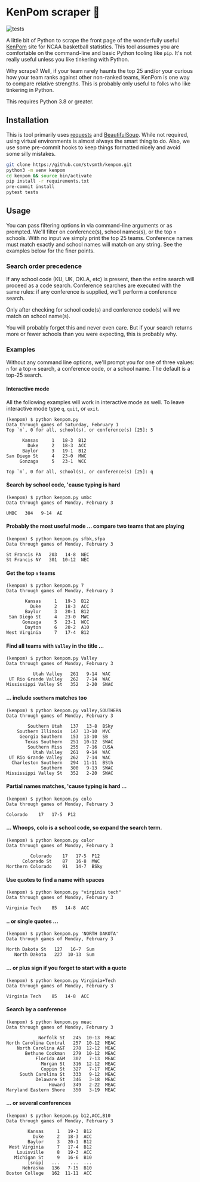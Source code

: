 # KenPom scraper 🏀

![tests](https://github.com/stvsmth/kenpom/workflows/tests/badge.svg)

A little bit of Python to scrape the front page of the wonderfully useful
[KenPom](https://kenpom.com) site for NCAA basketball statistics. This tool assumes
you are comfortable on the command-line and basic Python tooling like `pip`. It's
not really useful unless you like tinkering with Python.

Why scrape? Well, if your team rarely haunts the top 25 and/or your curious how your
team ranks against other non-ranked teams, KenPom is one way to compare relative
strengths. This is probably only useful to folks who like tinkering in Python.

This requires Python 3.8 or greater.

## Installation

This is tool primarily uses [requests](https://requests.readthedocs.io/en/master/)
and [BeautifulSoup](https://www.crummy.com/software/BeautifulSoup/bs4/doc/). While not
required, using virtual environments is almost always the smart thing to do. Also, we
use some pre-commit hooks to keep things formatted nicely and avoid some silly mistakes.

```bash
git clone https://github.com/stvsmth/kenpom.git
python3 -m venv kenpom
cd kenpom && source bin/activate
pip install -r requirements.txt
pre-commit install
pytest tests
```

## Usage

You can pass filtering options in via command-line arguments or as prompted. We'll
filter on conference(s), school names(s), or the top `n` schools. With no input we
simply print the top 25 teams. Conference names must match exactly and school names
will match on any string. See the examples below for the finer points.

### Search order precedence
If any school code (KU, UK, OKLA, etc) is present, then the entire search will
proceed as a code search. Conference searches are executed with the same rules: if any
conference is supplied, we'll perform a conference search.

Only after checking for school code(s) and conference code(s) will we match on school
name(s).

You will probably forget this and never even care. But if your search returns more or
fewer schools than you were expecting, this is probably why.

### Examples

Without any command line options, we'll prompt you for one of three values: `n` for
a top-`n` search, a conference code, or a school name. The default is a top-25 search.

#### Interactive mode

All the following examples will work in interactive mode as well. To leave interactive
mode type `q`, `quit`, or `exit`.

    (kenpom) $ python kenpom.py
    Data through games of Saturday, February 1
    Top `n`, 0 for all, school(s), or conference(s) [25]: 5

          Kansas     1   18-3  B12
            Duke     2   18-3  ACC
          Baylor     3   19-1  B12
    San Diego St     4   23-0  MWC
         Gonzaga     5   23-1  WCC

    Top `n`, 0 for all, school(s), or conference(s) [25]: q

[//]: # (Edit doc-gen.txt rather than the following content)
#### Search by school code, 'cause typing is hard
    (kenpom) $ python kenpom.py umbc
    Data through games of Monday, February 3

    UMBC   304   9-14  AE

[//]: # (Edit doc-gen.txt rather than the following content)
#### Probably the most useful mode ... compare two teams that are playing
    (kenpom) $ python kenpom.py sfbk,sfpa
    Data through games of Monday, February 3

    St Francis PA   203   14-8  NEC
    St Francis NY   301  10-12  NEC

[//]: # (Edit doc-gen.txt rather than the following content)
#### Get the top `n` teams
    (kenpom) $ python kenpom.py 7
    Data through games of Monday, February 3

           Kansas     1   19-3  B12
             Duke     2   18-3  ACC
           Baylor     3   20-1  B12
     San Diego St     4   23-0  MWC
          Gonzaga     5   23-1  WCC
           Dayton     6   20-2  A10
    West Virginia     7   17-4  B12

[//]: # (Edit doc-gen.txt rather than the following content)
#### Find all teams with `Valley` in the title ...
    (kenpom) $ python kenpom.py Valley
    Data through games of Monday, February 3

              Utah Valley   261   9-14  WAC
     UT Rio Grande Valley   262   7-14  WAC
    Mississippi Valley St   352   2-20  SWAC

[//]: # (Edit doc-gen.txt rather than the following content)
#### ... include `southern` matches too
    (kenpom) $ python kenpom.py valley,SOUTHERN
    Data through games of Monday, February 3

            Southern Utah   137   13-8  BSky
        Southern Illinois   147  13-10  MVC
         Georgia Southern   153  13-10  SB
           Texas Southern   251  10-12  SWAC
            Southern Miss   255   7-16  CUSA
              Utah Valley   261   9-14  WAC
     UT Rio Grande Valley   262   7-14  WAC
      Charleston Southern   294  11-11  BSth
                 Southern   300   9-13  SWAC
    Mississippi Valley St   352   2-20  SWAC

[//]: # (Edit doc-gen.txt rather than the following content)
#### Partial names matches, 'cause typing is hard ...
    (kenpom) $ python kenpom.py colo
    Data through games of Monday, February 3

    Colorado    17   17-5  P12

[//]: # (Edit doc-gen.txt rather than the following content)
#### ... Whoops, colo is a school code, so expand the search term.
    (kenpom) $ python kenpom.py color
    Data through games of Monday, February 3

             Colorado    17   17-5  P12
          Colorado St    87   16-8  MWC
    Northern Colorado    91   14-7  BSky

[//]: # (Edit doc-gen.txt rather than the following content)
#### Use quotes to find a name with spaces
    (kenpom) $ python kenpom.py "virginia tech"
    Data through games of Monday, February 3

    Virginia Tech    85   14-8  ACC

[//]: # (Edit doc-gen.txt rather than the following content)
#### .. or single quotes ...
    (kenpom) $ python kenpom.py 'NORTH DAKOTA'
    Data through games of Monday, February 3

    North Dakota St   127   16-7  Sum
       North Dakota   227  10-13  Sum

[//]: # (Edit doc-gen.txt rather than the following content)
#### ... or plus sign if you forget to start with a quote
    (kenpom) $ python kenpom.py Virginia+Tech
    Data through games of Monday, February 3

    Virginia Tech    85   14-8  ACC

[//]: # (Edit doc-gen.txt rather than the following content)
#### Search by a conference
    (kenpom) $ python kenpom.py meac
    Data through games of Monday, February 3

                Norfolk St   245  10-13  MEAC
    North Carolina Central   257  10-12  MEAC
        North Carolina A&T   278  12-12  MEAC
           Bethune Cookman   279  10-12  MEAC
               Florida A&M   302   7-13  MEAC
                 Morgan St   316  12-12  MEAC
                 Coppin St   327   7-17  MEAC
         South Carolina St   333   9-12  MEAC
               Delaware St   346   3-18  MEAC
                    Howard   349   2-22  MEAC
    Maryland Eastern Shore   350   3-19  MEAC

[//]: # (Edit doc-gen.txt rather than the following content)
#### ... or several conferences
    (kenpom) $ python kenpom.py b12,ACC,B10
    Data through games of Monday, February 3

            Kansas     1   19-3  B12
              Duke     2   18-3  ACC
            Baylor     3   20-1  B12
     West Virginia     7   17-4  B12
        Louisville     8   19-3  ACC
       Michigan St     9   16-6  B10
            [snip]   ...    ...  ...
          Nebraska   136   7-15  B10
    Boston College   162  11-11  ACC
